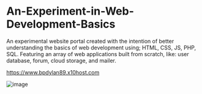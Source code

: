 # An-Experiment-in-Web-Development-Basics
An experimental website portal created with the intention of better understanding the basics of web development using; HTML, CSS, JS, PHP, SQL. Featuring an array of web applications built from scratch, like: user database, forum, cloud storage, and mailer.

https://www.bpdylan89.x10host.com

![image](https://www.bpdylan89.x10host.com/images/BDP.jpg)
